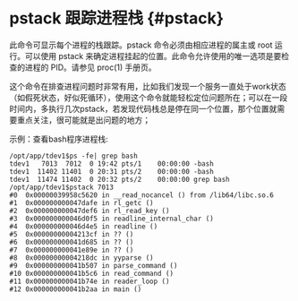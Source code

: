# pstack 跟踪进程栈 {#pstack}

此命令可显示每个进程的栈跟踪。pstack 命令必须由相应进程的属主或 root
运行。可以使用 pstack
来确定进程挂起的位置。此命令允许使用的唯一选项是要检查的进程的
PID。请参见 proc(1) 手册页。

这个命令在排查进程问题时非常有用，比如我们发现一个服务一直处于work状态（如假死状态，好似死循环），使用这个命令就能轻松定位问题所在；可以在一段时间内，多执行几次pstack，若发现代码栈总是停在同一个位置，那个位置就需要重点关注，很可能就是出问题的地方；

示例：查看bash程序进程栈:

    /opt/app/tdev1$ps -fe| grep bash
    tdev1   7013  7012  0 19:42 pts/1    00:00:00 -bash
    tdev1  11402 11401  0 20:31 pts/2    00:00:00 -bash
    tdev1  11474 11402  0 20:32 pts/2    00:00:00 grep bash
    /opt/app/tdev1$pstack 7013
    #0  0x00000039958c5620 in __read_nocancel () from /lib64/libc.so.6
    #1  0x000000000047dafe in rl_getc ()
    #2  0x000000000047def6 in rl_read_key ()
    #3  0x000000000046d0f5 in readline_internal_char ()
    #4  0x000000000046d4e5 in readline ()
    #5  0x00000000004213cf in ?? ()
    #6  0x000000000041d685 in ?? ()
    #7  0x000000000041e89e in ?? ()
    #8  0x00000000004218dc in yyparse ()
    #9  0x000000000041b507 in parse_command ()
    #10 0x000000000041b5c6 in read_command ()
    #11 0x000000000041b74e in reader_loop ()
    #12 0x000000000041b2aa in main ()
